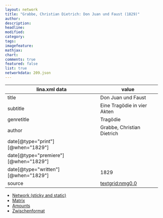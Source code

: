 ```yaml
---
layout: network
title: "Grabbe, Christian Dietrich: Don Juan und Faust (1829)"
author:
description:
headline:
modified:
category:
tags:
imagefeature: 
mathjax: 
chart: 
comments: true
featured: false
list: true
networkdata: 209.json
---
```

lina.xml data  | value
------------- | -------------
title|Don Juan und Faust
subtitle|Eine Tragödie in vier Akten
genretitle|Tragödie
author|Grabbe, Christian Dietrich
date[@type="print"][@when="1829"]|
date[@type="premiere"][@when="1829"]|
date[@type="written"][@when="1829"]|1829
source|[textgrid:nmg0.0](https://textgridlab.org/1.0/tgcrud-public/rest/textgrid:nmg0.0/data)



* [Network (sticky and static)](/linas/network209)
* [Matrix](/linas/matrix209)
* [Amounts](/linas/amount209)
* [Zwischenformat](/linas/lina209 )
